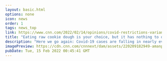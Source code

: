 ```yaml
---
layout: basic.html
options: none
icon: news
order: 1
tags: news_top
link: https://www.cnn.com/2022/02/14/opinions/covid-restrictions-variants-sepkowitz/index.html
title: "Eating raw cookie dough is your choice, but it has nothing to do with Covid precautions"
description: "Here we go again: Covid-19 cases are falling in nearly every state, spring is in the air and everyone is getting restless. Some have even gone so far as to let us know they are done with the pandemic or at least ready to move away from the problem."
imagePreview: https://cdn.cnn.com/cnnnext/dam/assets/220209182949-amanpour-masks-video-synd-2.jpg
pubDate: Tue, 15 Feb 2022 00:45:41 GMT
---
```

